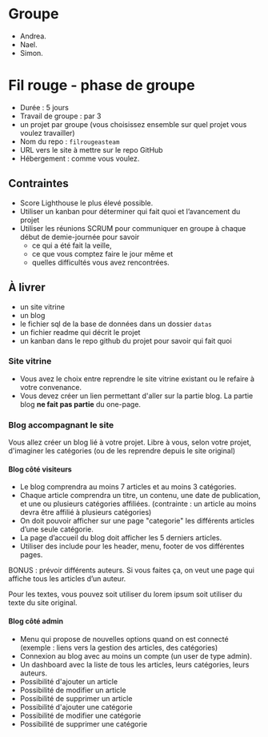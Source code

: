 # Groupe
- Andrea.
- Nael.
- Simon.

# Fil rouge - phase de groupe
- Durée : 5 jours
- Travail de groupe : par 3
- un projet par groupe (vous choisissez ensemble sur quel projet vous voulez travailler)
- Nom du repo : `filrougeasteam`
- URL vers le site à mettre sur le repo GitHub
- Hébergement : comme vous voulez.

## Contraintes
- Score Lighthouse le plus élevé possible.
- Utiliser un kanban pour déterminer qui fait quoi et l’avancement du projet
- Utiliser les réunions SCRUM pour communiquer en groupe à chaque début de demie-journée pour savoir 
  - ce qui a été fait la veille, 
  - ce que vous comptez faire le jour même et 
  - quelles difficultés vous avez rencontrées.

## À livrer
- un site vitrine 
- un blog
- le fichier sql de la base de données dans un dossier `datas`
- un fichier readme qui décrit le projet
- un kanban dans le repo github du projet pour savoir qui fait quoi

### Site vitrine
- Vous avez le choix entre reprendre le site vitrine existant ou le refaire à votre convenance. 
- Vous devez créer un lien permettant d'aller sur la partie blog. La partie blog **ne fait pas partie** du one-page.

### Blog accompagnant le site
Vous allez créer un blog lié à votre projet. Libre à vous, selon votre projet, d'imaginer les catégories (ou de les reprendre depuis le site original)

#### Blog côté visiteurs
- Le blog comprendra au moins 7 articles et au moins 3 catégories.
- Chaque article comprendra un titre, un contenu, une date de publication, et une ou plusieurs catégories affiliées. (contrainte : un article au moins devra être affilié à plusieurs catégories)
- On doit pouvoir afficher sur une page "categorie" les différents articles d’une seule catégorie.
- La page d’accueil du blog doit afficher les 5 derniers articles.
- Utiliser des include pour les header, menu, footer de vos différentes pages.

BONUS : prévoir différents auteurs. Si vous faites ça, on veut une page qui affiche tous les articles d’un auteur.

Pour les textes, vous pouvez soit utiliser du lorem ipsum soit utiliser du texte du site original.

#### Blog côté admin
- Menu qui propose de nouvelles options quand on est connecté (exemple : liens vers la gestion des articles, des catégories)
- Connexion au blog avec au moins un compte (un user de type admin).
- Un dashboard avec la liste de tous les articles, leurs catégories, leurs auteurs.
- Possibilité d'ajouter un article
- Possibilité de modifier un article
- Possibilité de supprimer un article
- Possibilité d'ajouter une catégorie
- Possibilité de modifier une catégorie
- Possibilité de supprimer une catégorie
